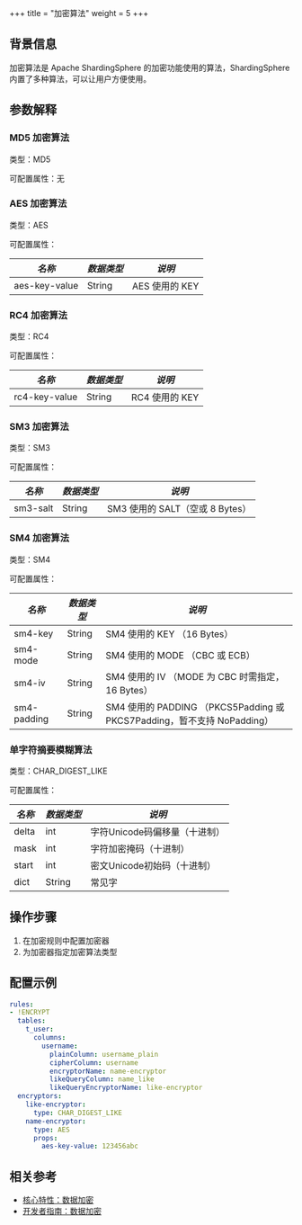 +++
title = "加密算法"
weight = 5
+++

## 背景信息
加密算法是 Apache ShardingSphere 的加密功能使用的算法，ShardingSphere 内置了多种算法，可以让用户方便使用。

## 参数解释

### MD5 加密算法

类型：MD5

可配置属性：无

### AES 加密算法

类型：AES

可配置属性：

| *名称*         | *数据类型* | *说明*         |
| ------------- | --------- | ------------- |
| aes-key-value | String    | AES 使用的 KEY |

### RC4 加密算法

类型：RC4

可配置属性：

| *名称*         | *数据类型* | *说明*         |
| ------------- | --------- | ------------- |
| rc4-key-value | String    | RC4 使用的 KEY |

### SM3 加密算法

类型：SM3

可配置属性：

| *名称*         | *数据类型* | *说明*         |
| ------------- | --------- | ------------- |
| sm3-salt      | String    | SM3 使用的 SALT（空或 8 Bytes） |

### SM4 加密算法

类型：SM4

可配置属性：

| *名称*         | *数据类型* | *说明*         |
| ------------- | --------- | ------------- |
| sm4-key       | String    | SM4 使用的 KEY （16 Bytes） |
| sm4-mode      | String    | SM4 使用的 MODE （CBC 或 ECB） |
| sm4-iv        | String    | SM4 使用的 IV （MODE 为 CBC 时需指定，16 Bytes）|
| sm4-padding   | String    | SM4 使用的 PADDING （PKCS5Padding 或 PKCS7Padding，暂不支持 NoPadding）|

### 单字符摘要模糊算法

类型：CHAR_DIGEST_LIKE

可配置属性：

| *名称* | *数据类型* | *说明*                      |
| -------- | ------------ | ----------------------------- |
| delta    | int          | 字符Unicode码偏移量（十进制） |
| mask     | int          | 字符加密掩码（十进制）        |
| start    | int          | 密文Unicode初始码（十进制）   |
| dict     | String       | 常见字                        |

## 操作步骤
1. 在加密规则中配置加密器
2. 为加密器指定加密算法类型

## 配置示例
```yaml
rules:
- !ENCRYPT
  tables:
    t_user:
      columns:
        username:
          plainColumn: username_plain
          cipherColumn: username
          encryptorName: name-encryptor
          likeQueryColumn: name_like
          likeQueryEncryptorName: like-encryptor
  encryptors:
    like-encryptor:
      type: CHAR_DIGEST_LIKE
    name-encryptor:
      type: AES
      props:
        aes-key-value: 123456abc
```

## 相关参考
- [核心特性：数据加密](/cn/features/encrypt/)
- [开发者指南：数据加密](/cn/dev-manual/encrypt/)
